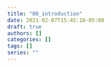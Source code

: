 ```yaml
---
title: "00_introduction"
date: 2021-02-07T15:45:18-05:00
draft: true
authors: []
categories: []
tags: []
series: ""
---
```


